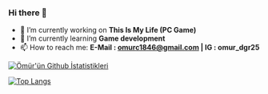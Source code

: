 ### Hi there 👋

- 🔭 I’m currently working on <b>This Is My Life (PC Game)</b>
- 🌱 I’m currently learning <b>Game development</b>
- 📫 How to reach me: <b style="color:'red'">E-Mail : omurc1846@gmail.com | IG : omur_dgr25</b>

[![Ömür'ün Github İstatistikleri](https://github-readme-stats.vercel.app/api?username=Omur25&theme=radical&show_icons=true)](https://github.com/anuraghazra/github-readme-stats)

[![Top Langs](https://github-readme-stats.vercel.app/api/top-langs/?username=Omur25)](https://github.com/anuraghazra/github-readme-stats)


